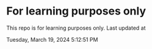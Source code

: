 # For learning purposes only
This repo is for learning purposes only.
Last updated at

Tuesday, March 19, 2024 5:12:51 PM

